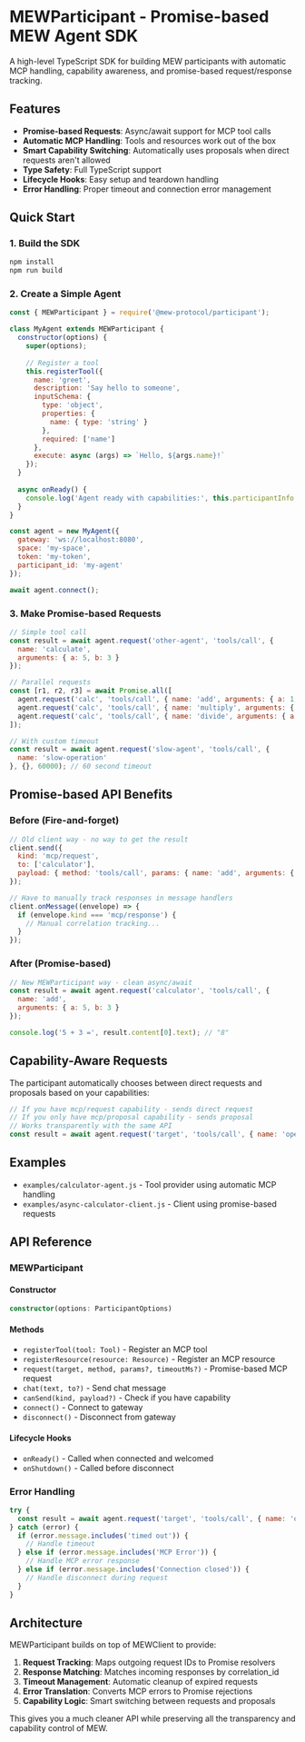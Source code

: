 # MEWParticipant - Promise-based MEW Agent SDK

A high-level TypeScript SDK for building MEW participants with automatic MCP handling, capability awareness, and promise-based request/response tracking.

## Features

- **Promise-based Requests**: Async/await support for MCP tool calls
- **Automatic MCP Handling**: Tools and resources work out of the box
- **Smart Capability Switching**: Automatically uses proposals when direct requests aren't allowed  
- **Type Safety**: Full TypeScript support
- **Lifecycle Hooks**: Easy setup and teardown handling
- **Error Handling**: Proper timeout and connection error management

## Quick Start

### 1. Build the SDK

```bash
npm install
npm run build
```

### 2. Create a Simple Agent

```javascript
const { MEWParticipant } = require('@mew-protocol/participant');

class MyAgent extends MEWParticipant {
  constructor(options) {
    super(options);
    
    // Register a tool
    this.registerTool({
      name: 'greet',
      description: 'Say hello to someone',
      inputSchema: {
        type: 'object',
        properties: {
          name: { type: 'string' }
        },
        required: ['name']
      },
      execute: async (args) => `Hello, ${args.name}!`
    });
  }
  
  async onReady() {
    console.log('Agent ready with capabilities:', this.participantInfo.capabilities);
  }
}

const agent = new MyAgent({
  gateway: 'ws://localhost:8080',
  space: 'my-space',
  token: 'my-token',
  participant_id: 'my-agent'
});

await agent.connect();
```

### 3. Make Promise-based Requests

```javascript
// Simple tool call
const result = await agent.request('other-agent', 'tools/call', {
  name: 'calculate',
  arguments: { a: 5, b: 3 }
});

// Parallel requests
const [r1, r2, r3] = await Promise.all([
  agent.request('calc', 'tools/call', { name: 'add', arguments: { a: 1, b: 2 } }),
  agent.request('calc', 'tools/call', { name: 'multiply', arguments: { a: 3, b: 4 } }),
  agent.request('calc', 'tools/call', { name: 'divide', arguments: { a: 10, b: 2 } })
]);

// With custom timeout
const result = await agent.request('slow-agent', 'tools/call', {
  name: 'slow-operation'
}, {}, 60000); // 60 second timeout
```

## Promise-based API Benefits

### Before (Fire-and-forget)
```javascript
// Old client way - no way to get the result
client.send({
  kind: 'mcp/request',
  to: ['calculator'],
  payload: { method: 'tools/call', params: { name: 'add', arguments: { a: 5, b: 3 }}}
});

// Have to manually track responses in message handlers
client.onMessage((envelope) => {
  if (envelope.kind === 'mcp/response') {
    // Manual correlation tracking...
  }
});
```

### After (Promise-based)
```javascript
// New MEWParticipant way - clean async/await
const result = await agent.request('calculator', 'tools/call', {
  name: 'add',
  arguments: { a: 5, b: 3 }
});

console.log('5 + 3 =', result.content[0].text); // "8"
```

## Capability-Aware Requests

The participant automatically chooses between direct requests and proposals based on your capabilities:

```javascript
// If you have mcp/request capability - sends direct request
// If you only have mcp/proposal capability - sends proposal
// Works transparently with the same API
const result = await agent.request('target', 'tools/call', { name: 'operation' });
```

## Examples

- `examples/calculator-agent.js` - Tool provider using automatic MCP handling
- `examples/async-calculator-client.js` - Client using promise-based requests

## API Reference

### MEWParticipant

#### Constructor
```typescript
constructor(options: ParticipantOptions)
```

#### Methods
- `registerTool(tool: Tool)` - Register an MCP tool
- `registerResource(resource: Resource)` - Register an MCP resource  
- `request(target, method, params?, timeoutMs?)` - Promise-based MCP request
- `chat(text, to?)` - Send chat message
- `canSend(kind, payload?)` - Check if you have capability
- `connect()` - Connect to gateway
- `disconnect()` - Disconnect from gateway

#### Lifecycle Hooks
- `onReady()` - Called when connected and welcomed
- `onShutdown()` - Called before disconnect

### Error Handling

```javascript
try {
  const result = await agent.request('target', 'tools/call', { name: 'operation' });
} catch (error) {
  if (error.message.includes('timed out')) {
    // Handle timeout
  } else if (error.message.includes('MCP Error')) {
    // Handle MCP error response
  } else if (error.message.includes('Connection closed')) {
    // Handle disconnect during request
  }
}
```

## Architecture

MEWParticipant builds on top of MEWClient to provide:

1. **Request Tracking**: Maps outgoing request IDs to Promise resolvers
2. **Response Matching**: Matches incoming responses by correlation_id  
3. **Timeout Management**: Automatic cleanup of expired requests
4. **Error Translation**: Converts MCP errors to Promise rejections
5. **Capability Logic**: Smart switching between requests and proposals

This gives you a much cleaner API while preserving all the transparency and capability control of MEW.